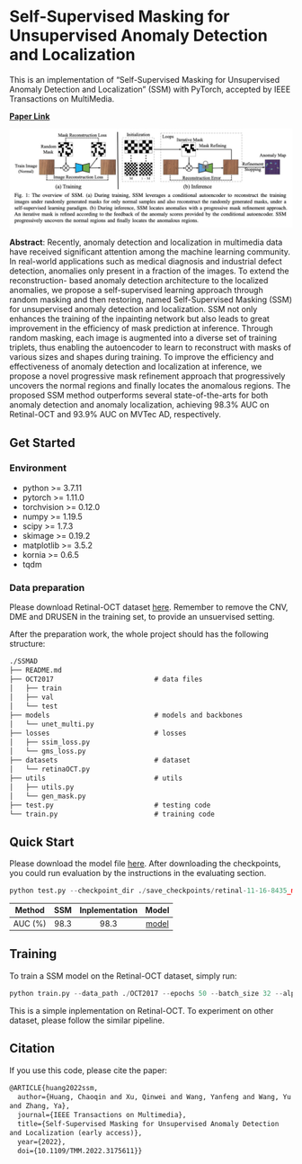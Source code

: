 # Self-Supervised Masking for Unsupervised Anomaly Detection and Localization

This is an implementation of “Self-Supervised Masking for Unsupervised Anomaly Detection and Localization” (SSM) with PyTorch, accepted by IEEE Transactions on MultiMedia.

**[Paper Link](https://ieeexplore.ieee.org/document/9779083)**  

![avatar](figures/SSM.jpg)

**Abstract**: Recently, anomaly detection and localization in multimedia data have received significant attention among the machine learning community. In real-world applications such as medical diagnosis and industrial defect detection, anomalies only present in a fraction of the images. To extend the reconstruction- based anomaly detection architecture to the localized anomalies, we propose a self-supervised learning approach through random masking and then restoring, named Self-Supervised Masking (SSM) for unsupervised anomaly detection and localization. SSM not only enhances the training of the inpainting network but also leads to great improvement in the efficiency of mask prediction at inference. Through random masking, each image is augmented into a diverse set of training triplets, thus enabling the autoencoder to learn to reconstruct with masks of various sizes and shapes during training. To improve the efficiency and effectiveness of anomaly detection and localization at inference, we propose a novel progressive mask refinement approach that progressively uncovers the normal regions and finally locates the anomalous regions. The proposed SSM method outperforms several state-of-the-arts for both anomaly detection and anomaly localization, achieving 98.3% AUC on Retinal-OCT and 93.9% AUC on MVTec AD, respectively.

## Get Started

### Environment
- python >= 3.7.11
- pytorch >= 1.11.0
- torchvision >= 0.12.0
- numpy >= 1.19.5
- scipy >= 1.7.3
- skimage >= 0.19.2
- matplotlib >= 3.5.2
- kornia >= 0.6.5
- tqdm

### Data preparation

Please download Retinal-OCT dataset [here](https://www.kaggle.com/paultimothymooney/kermany2018). Remember to remove the CNV, DME and DRUSEN in the training set, to provide an unsuervised setting.

After the preparation work, the whole project should has the following structure:

```
./SSMAD
├── README.md
├── OCT2017                         # data files
│   ├── train
│   ├── val                  
│   └── test
├── models                          # models and backbones
│   └── unet_multi.py
├── losses                          # losses
│   ├── ssim_loss.py
│   └── gms_loss.py   
├── datasets                        # dataset                      
│   └── retinaOCT.py
├── utils                           # utils
│   ├── utils.py
│   └── gen_mask.py
├── test.py                         # testing code
└── train.py                        # training code
```
## Quick Start
Please download the model file [here](https://drive.google.com/file/d/1K0gKQbx5fhOUI3_eXM59_l6ESd9L_NJe/view?usp=sharing).
After downloading the checkpoints, you could run evaluation by the instructions in the evaluating section.

```python
python test.py --checkpoint_dir ./save_checkpoints/retinal-11-16-8435_model.pt --data_path ./OCT2017/
```

Method     |   SSM   |  Inplementation  | Model | 
-------- |:-------:|:----------------:|:-------:
AUC (%)  |  98.3   |       98.3       | [model](https://drive.google.com/file/d/1K0gKQbx5fhOUI3_eXM59_l6ESd9L_NJe/view?usp=sharing)

## Training

To train a SSM model on the Retinal-OCT dataset, simply run:

```python
python train.py --data_path ./OCT2017 --epochs 50 --batch_size 32 --alpha 1.0 --belta 1.0 --gamma 1.0 --lr 0.0001
```

This is a simple inplementation on Retinal-OCT. To experiment on other dataset, please follow the similar pipeline.

## Citation

If you use this code, please cite the paper:

```
@ARTICLE{huang2022ssm,
  author={Huang, Chaoqin and Xu, Qinwei and Wang, Yanfeng and Wang, Yu and Zhang, Ya},
  journal={IEEE Transactions on Multimedia}, 
  title={Self-Supervised Masking for Unsupervised Anomaly Detection and Localization (early access)}, 
  year={2022},
  doi={10.1109/TMM.2022.3175611}}
```
